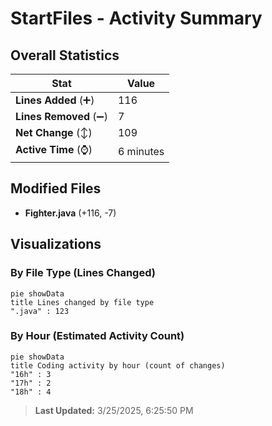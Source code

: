 # StartFiles - Activity Summary 

## Overall Statistics

| Stat                   | Value                                                             |
| ---------------------- | ----------------------------------------------------------------- |
| **Lines Added** (➕)   | 116                                          |
| **Lines Removed** (➖) | 7                                        |
| **Net Change** (↕)    | 109                |
| **Active Time** (⌚)   | 6 minutes |


## Modified Files
- **Fighter.java** (+116, -7)

## Visualizations

### By File Type (Lines Changed)

```mermaid
pie showData
title Lines changed by file type
".java" : 123
```

### By Hour (Estimated Activity Count)

```mermaid
pie showData
title Coding activity by hour (count of changes)
"16h" : 3
"17h" : 2
"18h" : 4
```


> **Last Updated:** 3/25/2025, 6:25:50 PM